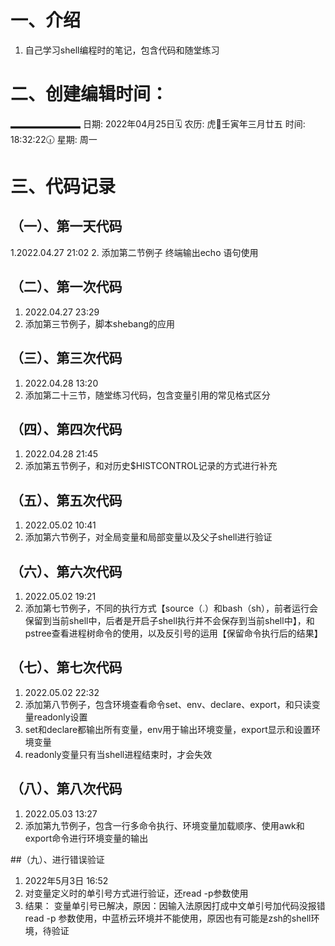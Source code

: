 # 一、介绍
1. 自己学习shell编程时的笔记，包含代码和随堂练习



# 二、创建编辑时间：
▂▂▂▂▂▂▂▂
日期: 2022年04月25日🗓️
农历: 虎🐅壬寅年三月廿五
时间: 18:32:22🕡
星期: 周一

# 三、代码记录
## （一）、第一天代码
1.2022.04.27 21:02 
2. 添加第二节例子 终端输出echo 语句使用

## （二）、第一次代码
1. 2022.04.27 23:29
2. 添加第三节例子，脚本shebang的应用

## （三）、第三次代码
1. 2022.04.28 13:20
2. 添加第二十三节，随堂练习代码，包含变量引用的常见格式区分

## （四）、第四次代码
1. 2022.04.28 21:45
2. 添加第五节例子，和对历史$HISTCONTROL记录的方式进行补充

## （五）、第五次代码
1. 2022.05.02 10:41
2. 添加第六节例子，对全局变量和局部变量以及父子shell进行验证

## （六）、第六次代码
1. 2022.05.02 19:21
2. 添加第七节例子，不同的执行方式【source（.）和bash（sh），前者运行会保留到当前shell中，后者是开启子shell执行并不会保存到当前shell中】，和pstree查看进程树命令的使用，以及反引号的运用【保留命令执行后的结果】

## （七）、第七次代码
1. 2022.05.02 22:32
2. 添加第八节例子，包含环境查看命令set、env、declare、export，和只读变量readonly设置
3. set和declare都输出所有变量，env用于输出环境变量，export显示和设置环境变量
4. readonly变量只有当shell进程结束时，才会失效

## （八）、第八次代码
1. 2022.05.03 13:27
2. 添加第九节例子，包含一行多命令执行、环境变量加载顺序、使用awk和export命令进行环境变量的输出

##（九）、进行错误验证
1. 2022年5月3日 16:52
2. 对变量定义时的单引号方式进行验证，还read -p参数使用
3. 结果：
	变量单引号已解决，原因：因输入法原因打成中文单引号加代码没报错
	read -p 参数使用，中蓝桥云环境并不能使用，原因也有可能是zsh的shell环境，待验证
